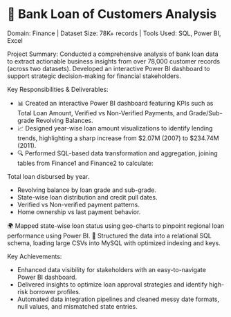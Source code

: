# 💼  Bank Loan of Customers Analysis

Domain: Finance | Dataset Size: 78K+ records | Tools Used: SQL, Power BI, Excel

Project Summary:
Conducted a comprehensive analysis of bank loan data to extract actionable business insights from over 78,000 customer records (across two datasets). Developed an interactive Power BI dashboard to support strategic decision-making for financial stakeholders.

Key Responsibilities & Deliverables:
- 📊 Created an interactive Power BI dashboard featuring KPIs such as Total Loan Amount, Verified vs Non-Verified Payments, and Grade/Sub-grade Revolving Balances.
- 📈 Designed year-wise loan amount visualizations to identify lending trends, highlighting a sharp increase from $2.07M (2007) to $234.74M (2011).
- 🔍 Performed SQL-based data transformation and aggregation, joining tables from Finance1 and Finance2 to calculate:

Total loan disbursed by year.
- Revolving balance by loan grade and sub-grade.
- State-wise loan distribution and credit pull dates.
- Verified vs Non-verified payment patterns.
- Home ownership vs last payment behavior.

🌍 Mapped state-wise loan status using geo-charts to pinpoint regional loan performance using Power BI.
🧾 Structured the data into a relational SQL schema, loading large CSVs into MySQL with optimized indexing and keys.

Key Achievements:
- Enhanced data visibility for stakeholders with an easy-to-navigate Power BI dashboard.
- Delivered insights to optimize loan approval strategies and identify high-risk borrower profiles.
- Automated data integration pipelines and cleaned messy date formats, null values, and mismatched state entries.
